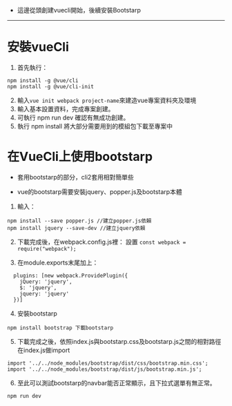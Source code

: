 - 這邊從頭創建vuecli開始，後續安裝Bootstarp

---

# 安裝vueCli

1. 首先執行：

```
npm install -g @vue/cli
npm install -g @vue/cli-init
```

2. 輸入`vue init webpack project-name`來建造vue專案資料夾及環境
3. 輸入基本設置資料，完成專案創建。
4. 可執行 npm run dev 確認有無成功創建。
5. 執行 npm install 將大部分需要用到的模組包下載至專案中

# 在VueCli上使用bootstarp

- 套用bootstarp的部分，cli2套用相對簡單些

- vue的bootstarp需要安裝jquery、popper.js及bootstarp本體

1. 輸入：

```
npm install --save popper.js //建立popper.js依賴
npm install jquery --save-dev //建立jquery依賴
```

2. 下載完成後，在webpack.config.js裡：
設置 `const webpack = require("webpack");`

3. 在module.exports末尾加上：

```
  plugins: [new webpack.ProvidePlugin({
    jQuery: 'jquery',
    $: 'jquery',
    jquery: 'jquery'
  })]
```

4. 安裝bootstarp

```
npm install bootstrap 下載bootstarp
```

5. 下載完成之後，依照index.js與bootstarp.css及bootstarp.js之間的相對路徑
在index.js做import

```
import '../../node_modules/bootstrap/dist/css/bootstrap.min.css';
import '../../node_modules/bootstrap/dist/js/bootstrap.min.js';
```

6. 至此可以測試bootstarp的navbar能否正常顯示，且下拉式選單有無正常。

`npm run dev`
